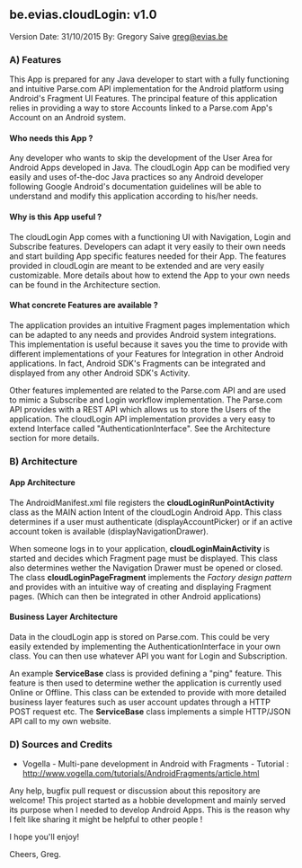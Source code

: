 ## be.evias.cloudLogin: v1.0</h3>

Version Date: 31/10/2015
By: Gregory Saive <greg@evias.be>

### A) Features

This App  is prepared for any Java developer to start with a fully functioning and
intuitive Parse.com API implementation for the Android platform using Android's Fragment
UI Features. The principal feature of this application relies in providing a way to store
Accounts linked to a Parse.com App's Account on an Android system.

#### Who needs this App ?</h5>

Any developer who wants to skip the development of the User Area for Android Apps developed
in Java. The cloudLogin App can be modified very easily and uses of-the-doc Java practices
so any Android developer following Google Android's documentation guidelines will be able to
understand and modify this application according to his/her needs.

#### Why is this App useful ?

The cloudLogin App comes with a functioning UI with Navigation, Login and Subscribe features.
Developers can adapt it very easily to their own needs and start building App specific features
needed for their App. The features provided in cloudLogin are meant to be extended and are very
easily customizable. More details about how to extend the App to your own needs can be found in
the Architecture section.

#### What concrete Features are available ?

The application provides an intuitive Fragment pages implementation which can be adapted to any
needs and provides Android system integrations. This implementation is useful because it saves
you the time to provide with different implementations of your Features for Integration in other
Android applications. In fact, Android SDK's Fragments can be integrated and displayed from any other
Android SDK's Activity.

Other features implemented are related to the Parse.com API and are used to mimic a Subscribe
and Login workflow implementation. The Parse.com API provides with a REST API which allows us
to store the Users of the application. The cloudLogin API implementation provides a very easy
to extend Interface called "AuthenticationInterface". See the Architecture section
for more details.

### B) Architecture

#### App Architecture

The AndroidManifest.xml file registers the __cloudLoginRunPointActivity__ class as the MAIN
action Intent of the cloudLogin Android App. This class determines if a user must authenticate
(displayAccountPicker) or if an active account token is available (displayNavigationDrawer).

When someone logs in to your application, __cloudLoginMainActivity__ is started and decides
which Fragment page must be displayed. This class also determines wether the Navigation Drawer
must be opened or closed.
The class __cloudLoginPageFragment__ implements the _Factory design pattern_ and provides
with an intuitive way of creating and displaying Fragment pages. (Which can then be integrated in
other Android applications)

#### Business Layer Architecture

Data in the cloudLogin app is stored on Parse.com. This could be very easily extended by implementing
the AuthenticationInterface in your own class. You can then use whatever API you want for Login and
Subscription.

An example __ServiceBase__ class is provided defining a "ping" feature. This feature is then
used to determine wether the application is currently used Online or Offline. This class can be extended
to provide with more detailed business layer features such as user account updates through a HTTP POST
request etc. The __ServiceBase__ class implements a simple HTTP/JSON API call to my own website.

### D) Sources and Credits</strong>

* Vogella - Multi-pane development in Android with Fragments - Tutorial : http://www.vogella.com/tutorials/AndroidFragments/article.html

Any help, bugfix pull request or discussion about this repository are welcome! This project
started as a hobbie development and mainly served its purpose when I needed to develop Android
Apps. This is the reason why I felt like sharing it might be helpful to other people !

I hope you'll enjoy!

Cheers,
Greg.
